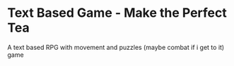 # Text Based Game - Make the Perfect Tea
 
A text based RPG with movement and puzzles (maybe combat if i get to it)
game
